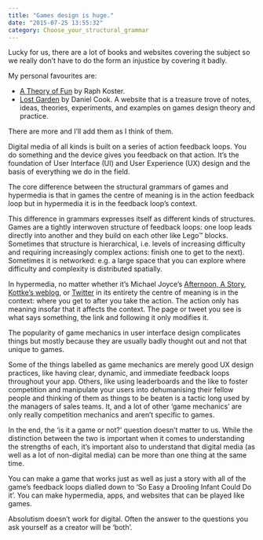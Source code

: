```yaml
---
title: "Games design is huge."
date: "2015-07-25 13:55:32"
category: Choose_your_structural_grammar
---
```


Lucky for us, there are a lot of books and websites covering the subject
so we really don’t have to do the form an injustice by covering it
badly.

My personal favourites are:

-   [A Theory of
    Fun](https://en.wikipedia.org/wiki/A_Theory_of_Fun_for_Game_Design)
    by Raph Koster.
-   [Lost Garden](http://www.lostgarden.com) by Daniel Cook. A website
    that is a treasure trove of notes, ideas, theories, experiments, and
    examples on games design theory and practice.

There are more and I’ll add them as I think of them.

Digital media of all kinds is built on a series of action feedback
loops. You do something and the device gives you feedback on that
action. It’s the foundation of User Interface (UI) and User Experience
(UX) design and the basis of everything we do in the field.

The core difference between the structural grammars of games and
hypermedia is that in games the centre of meaning is in the action
feedback loop but in hypermedia it is in the feedback loop’s context.

This difference in grammars expresses itself as different kinds of
structures. Games are a tightly interwoven structure of feedback loops:
one loop leads directly into another and they build on each other like
Lego™ blocks. Sometimes that structure is hierarchical, i.e. levels of
increasing difficulty and requiring increasingly complex actions: finish
one to get to the next). Sometimes it is networked: e.g. a large space
that you can explore where difficulty and complexity is distributed
spatially.

In hypermedia, no matter whether it’s Michael Joyce’s [Afternoon, A
Story](http://www.eastgate.com/catalog/Afternoon.html), [Kottke’s
weblog](http://kottke.org), or [Twitter](https://twitter.com) in its
entirety the centre of meaning is in the context: where you get to after
you take the action. The action only has meaning insofar that it affects
the context. The page or tweet you see is what says something, the link
and following it only modifies it.

The popularity of game mechanics in user interface design complicates
things but mostly because they are usually badly thought out and not
that unique to games.

Some of the things labelled as game mechanics are merely good UX design
practices, like having clear, dynamic, and immediate feedback loops
throughout your app. Others, like using leaderboards and the like to
foster competition and manipulate your users into dehumanising their
fellow people and thinking of them as things to be beaten is a tactic
long used by the managers of sales teams. It, and a lot of other ‘game
mechanics’ are only really competition mechanics and aren’t specific to
games.

In the end, the ‘is it a game or not?’ question doesn’t matter to us.
While the distinction between the two is important when it comes to
understanding the strengths of each, it’s important also to understand
that digital media (as well as a lot of non-digital media) can be more
than one thing at the same time.

You can make a game that works just as well as just a story with all of
the game’s feedback loops dialled down to ‘So Easy a Drooling Infant
Could Do it’. You can make hypermedia, apps, and websites that can be
played like games.

Absolutism doesn’t work for digital. Often the answer to the questions
you ask yourself as a creator will be ‘both’.
